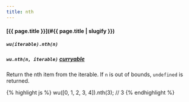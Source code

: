 ```yaml
---
title: nth
---
```

#### [{{ page.title }}](#{{ page.title | slugify }})

##### `wu(iterable).nth(n)`

##### `wu.nth(n, iterable)` *[curryable](#curryable)*

Return the nth item from the iterable. If `n` is out of bounds, `undefined` is returned.

{% highlight js %}
wu([0, 1, 2, 3, 4]).nth(3);
// 3
{% endhighlight %}
